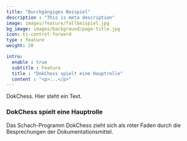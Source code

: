 ```yaml
---
title: "Durchgängiges Beispiel"
description : "This is meta description"
image: images/feature/fallbeispiel.jpg
bg_image: images/background/page-title.jpg
icon: ti-control-forward
type : feature
weight: 20

intro:
  enable : true
  subtitle : Feature
  title : "DokChess spielt eine Hauptrolle"
  content : "<p>...</p>"
---
```


DokChess. Hier steht ein Text.

### DokChess spielt eine Hauptrolle

Das Schach-Programm DokChess zieht sich als roter Faden durch die Besprechungen der Dokumentationsmittel.
